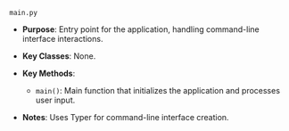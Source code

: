 `main.py`

- **Purpose**: Entry point for the application, handling command-line interface interactions.

- **Key Classes**: None.

- **Key Methods**:
  - `main()`: Main function that initializes the application and processes user input.

- **Notes**: Uses Typer for command-line interface creation.